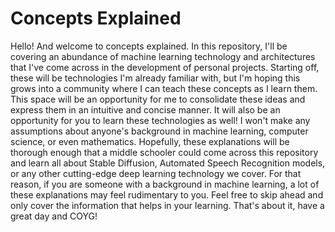 # Concepts Explained
Hello! And welcome to concepts explained. In this repository, I'll be covering an abundance of machine learning technology and architectures that I've come across in the development of personal projects. Starting off, these will be technologies I'm already familiar with, but I'm hoping this grows into a community where I can teach these concepts as I learn them. This space will be an opportunity for me to consolidate these ideas and express them in an intuitive and concise manner. It will also be an opportunity for you to learn these technologies as well! I won't make any assumptions about anyone's background in machine learning, computer science, or even mathematics. Hopefully, these explanations will be thorough enough that a middle schooler could come across this repository and learn all about Stable Diffusion, Automated Speech Recognition models, or any other cutting-edge deep learning technology we cover. For that reason, if you are someone with a background in machine learning, a lot of these explanations may feel rudimentary to you. Feel free to skip ahead and only cover the information that helps in your learning. That's about it, have a great day and COYG!
